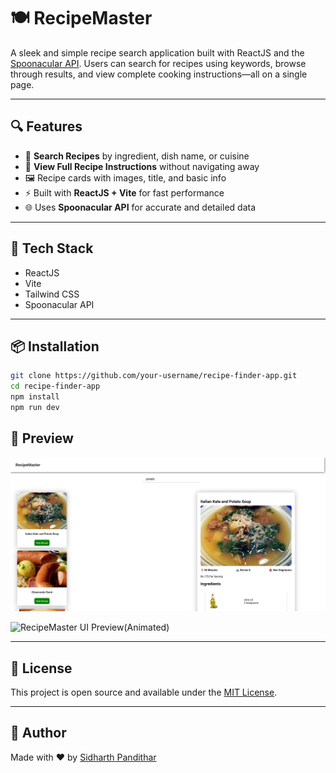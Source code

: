 # 🍽️ RecipeMaster

A sleek and simple recipe search application built with ReactJS and the [Spoonacular API](https://spoonacular.com/food-api). Users can search for recipes using keywords, browse through results, and view complete cooking instructions—all on a single page.

---

## 🔍 Features

- 🔎 **Search Recipes** by ingredient, dish name, or cuisine  
- 📄 **View Full Recipe Instructions** without navigating away  
- 🖼️ Recipe cards with images, title, and basic info  
- ⚡ Built with **ReactJS + Vite** for fast performance  
- 🌐 Uses **Spoonacular API** for accurate and detailed data  

---

## 🚀 Tech Stack

- ReactJS  
- Vite  
- Tailwind CSS
- Spoonacular API  

---

## 📦 Installation

```bash
git clone https://github.com/your-username/recipe-finder-app.git
cd recipe-finder-app
npm install
npm run dev
```

## 📸 Preview

![RecipeMaster UI Preview(Static)](Screenshots/Screenshot_1.png)

![RecipeMaster UI Preview(Animated)](Screenshots/SimpleGif.gif)

---

## 📄 License

This project is open source and available under the [MIT License](LICENSE).

---

## 👋 Author

Made with ❤️ by [Sidharth Pandithar](https://github.com/sidharthpandithar)
